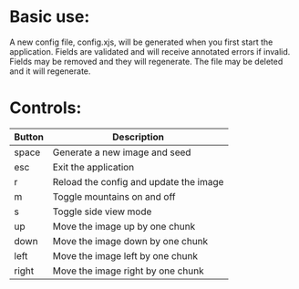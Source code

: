 # Basic use:

A new config file, config.xjs, will be generated when you
first start the application. Fields are validated and will
receive annotated errors if invalid. Fields may be removed
and they will regenerate. The file may be deleted and it
will regenerate.

# Controls:
| Button | Description                            |
|--------|----------------------------------------|
| space  | Generate a new image and seed          |
| esc    | Exit the application                   |
| r      | Reload the config and update the image |
| m      | Toggle mountains on and off            |
| s      | Toggle side view mode                  |
| up     | Move the image up by one chunk         |
| down   | Move the image down by one chunk       |
| left   | Move the image left by one chunk       |
| right  | Move the image right by one chunk      |
